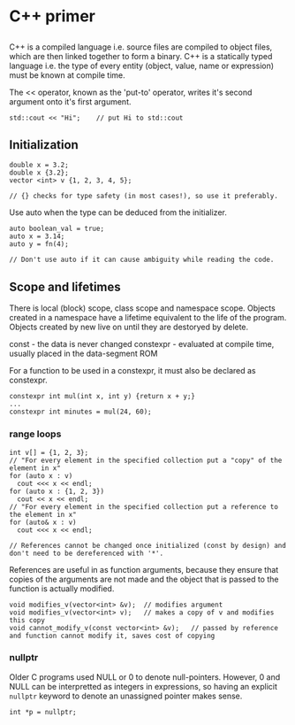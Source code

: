 # C++ primer
##
C++ is a compiled language i.e. source files are compiled to object files, which are then linked together to form a binary. C++ is a statically typed language i.e. the type of every entity (object, value, name or expression) must be known at compile time.

The << operator, known as the 'put-to' operator, writes it's second argument onto it's first argument.
```
std::cout << "Hi";    // put Hi to std::cout
```

## Initialization
```
double x = 3.2;
double x {3.2};
vector <int> v {1, 2, 3, 4, 5};

// {} checks for type safety (in most cases!), so use it preferably.
```

Use auto when the type can be deduced from the initializer.
```
auto boolean_val = true;
auto x = 3.14;
auto y = fn(4);

// Don't use auto if it can cause ambiguity while reading the code. 
```

## Scope and lifetimes
There is local (block) scope, class scope and namespace scope. Objects created in a namespace have a lifetime equivalent to the life of the program. Objects created by new live on until they are destoryed by delete.

const - the data is never changed
constexpr - evaluated at compile time, usually placed in the data-segment ROM

For a function to be used in a constexpr, it must also be declared as constexpr.
```
constexpr int mul(int x, int y) {return x + y;}
...
constexpr int minutes = mul(24, 60);
```

### range loops
```
int v[] = {1, 2, 3};
// "For every element in the specified collection put a "copy" of the element in x"
for (auto x : v)
  cout <<< x << endl;
for (auto x : {1, 2, 3})
  cout << x << endl;
// "For every element in the specified collection put a reference to the element in x"
for (auto& x : v)
  cout <<< x << endl;

// References cannot be changed once initialized (const by design) and don't need to be dereferenced with '*'.
```
References are useful in as function arguments, because they ensure that copies of the arguments are not made and the object that is passed to the function is actually modified.
```
void modifies_v(vector<int> &v);  // modifies argument
void modifies_v(vector<int> v);   // makes a copy of v and modifies this copy
void cannot_modify_v(const vector<int> &v);   // passed by reference and function cannot modify it, saves cost of copying
```

### nullptr
Older C programs used NULL or 0 to denote null-pointers. However, 0 and NULL can be interpretted as integers in expressions, so having an explicit `nullptr` keyword to denote an unassigned pointer makes sense.
```
int *p = nullptr;
```
